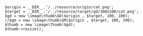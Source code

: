     $origin = __DIR__.'/../resource/origin/cat.png';
    $target = __DIR__.'/../resource/target/gd/100x100/cat.png';
    $gd = new \image\thumb\GD($origin , $target, 100, 100);
    //$gm = new \image\thumb\GM($origin , $target, 100, 100);
    $thumb = new \image\Thumb($gd);
    $thumb->resize();
